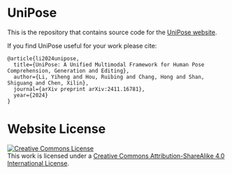 # UniPose

This is the repository that contains source code for the [UniPose website](https://liyiheng23.github.io/UniPose-Page/).

If you find UniPose useful for your work please cite:
```
@article{li2024unipose,
  title={UniPose: A Unified Multimodal Framework for Human Pose Comprehension, Generation and Editing},
  author={Li, Yiheng and Hou, Ruibing and Chang, Hong and Shan, Shiguang and Chen, Xilin},
  journal={arXiv preprint arXiv:2411.16781},
  year={2024}
}
```

# Website License
<a rel="license" href="http://creativecommons.org/licenses/by-sa/4.0/"><img alt="Creative Commons License" style="border-width:0" src="https://i.creativecommons.org/l/by-sa/4.0/88x31.png" /></a><br />This work is licensed under a <a rel="license" href="http://creativecommons.org/licenses/by-sa/4.0/">Creative Commons Attribution-ShareAlike 4.0 International License</a>.
